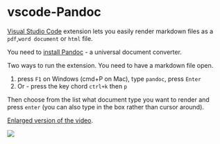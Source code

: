 # vscode-Pandoc

[Visual Studio Code](https://code.visualstudio.com/) extension lets you easily render markdown files as a `pdf`,`word document` or `html` file.

You need to [install Pandoc](http://pandoc.org/installing.html) - a universal document converter.

Two ways to run the extension. You need to have a markdown file open.

1. press `F1` on Windows (cmd+P on Mac), type `pandoc`, press `Enter`
2. Or - press the key chord `ctrl+k` then `p`
 
Then choose from the list what document type you want to render and press `enter` (you can also type in the box rather than cursor around).

[Enlarged version of the video](https://raw.githubusercontent.com/dfinke/vscode-pandoc/master/images/vscodePandoc.gif).

![](https://raw.githubusercontent.com/dfinke/vscode-pandoc/master/images/vscodePandoc.gif)